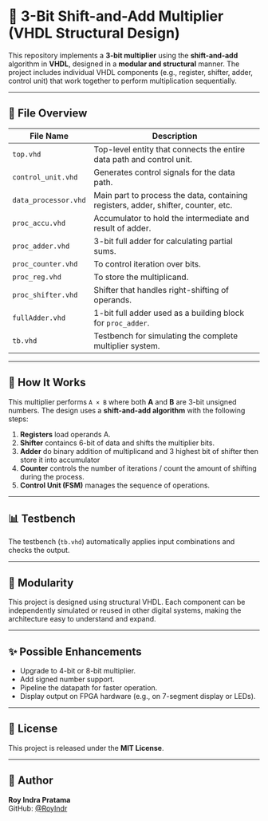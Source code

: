 # 🔢 3-Bit Shift-and-Add Multiplier (VHDL Structural Design)

This repository implements a **3-bit multiplier** using the **shift-and-add** algorithm in **VHDL**, designed in a  **modular and structural** manner. The project includes individual VHDL components (e.g., register, shifter, adder, control unit) that work together to perform multiplication sequentially.

---

## 📁 File Overview

| File Name          | Description |
|-------------------|-------------|
| `top.vhd`          | Top-level entity that connects the entire data path and control unit. |
| `control_unit.vhd` | Generates control signals for the data path. |
| `data_processor.vhd` | Main part to process the data, containing registers, adder, shifter, counter, etc. |
| `proc_accu.vhd`    | Accumulator to hold the intermediate and result of adder. |
| `proc_adder.vhd`   | 3-bit full adder for calculating partial sums. |
| `proc_counter.vhd` | To control iteration over bits. |
| `proc_reg.vhd`     | To store the multiplicand. |
| `proc_shifter.vhd` | Shifter that handles right-shifting of operands. |
| `fullAdder.vhd`    | 1-bit full adder used as a building block for `proc_adder`. |
| `tb.vhd`           | Testbench for simulating the complete multiplier system. |

---

## 🚀 How It Works

This multiplier performs `A × B` where both **A** and **B** are 3-bit unsigned numbers. The design uses a **shift-and-add algorithm** with the following steps:

1. **Registers** load operands A.
2. **Shifter** containcs 6-bit of data and shifts the multiplier bits.
3. **Adder** do binary addition of multiplicand and 3 highest bit of shifter then store it into accumulator
4. **Counter** controls the number of iterations / count the amount of shifting during the process.
5. **Control Unit (FSM)** manages the sequence of operations.

---

## 📊 Testbench
The testbench (`tb.vhd`) automatically applies input combinations and checks the output.

---

## 🧩 Modularity

This project is designed using structural VHDL. Each component can be independently simulated or reused in other digital systems, making the architecture easy to understand and expand.

---

## ✨ Possible Enhancements

- Upgrade to 4-bit or 8-bit multiplier.
- Add signed number support.
- Pipeline the datapath for faster operation.
- Display output on FPGA hardware (e.g., on 7-segment display or LEDs).

---

## 📄 License

This project is released under the **MIT License**.

---
## 👤 Author

**Roy Indra Pratama**  
GitHub: [@RoyIndr](https://github.com/RoyIndr)
